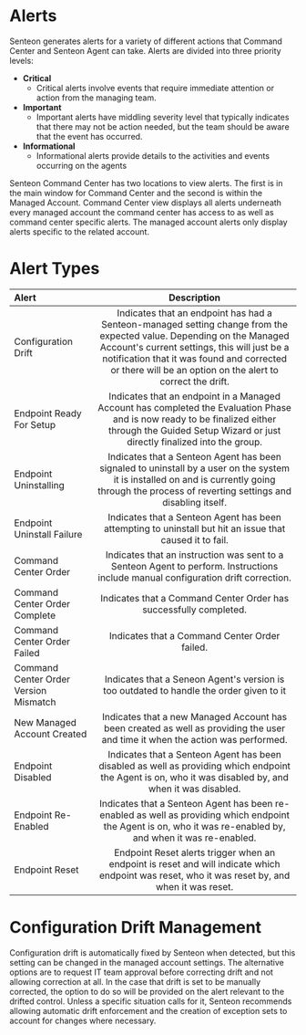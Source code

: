 # Alerts
Senteon generates alerts for a variety of different actions that Command Center and Senteon Agent can take. Alerts are divided into three priority levels:
* **Critical**
  * Critical alerts involve events that require immediate attention or action from the managing team.
* **Important**
  * Important alerts have middling severity level that typically indicates that there may not be action needed, but the team should be aware that the event has occurred.
* **Informational**
  * Informational alerts provide details to the activities and events occurring on the agents 

Senteon Command Center has two locations to view alerts. The first is in the main window for Command Center and the second is within the Managed Account. Command Center view displays all alerts underneath every managed account the command center has access to as well as command center specific alerts. The managed account alerts only display alerts specific to the related account. 

# Alert Types
| Alert | Description |
|:--------|:-------:|
| Configuration  Drift   | Indicates that an endpoint has had a Senteon-managed setting change from the expected value. Depending on the Managed Account's current settings, this will just be a notification that it was found and corrected or there will be an option on the alert to correct the drift.  |
| Endpoint Ready For Setup   |  Indicates that an endpoint in a Managed Account has completed the Evaluation Phase and is now ready to be finalized either through the Guided Setup Wizard or just directly finalized into the group.  |
| Endpoint Uninstalling   |  Indicates that a Senteon Agent has been signaled to uninstall by a user on the system it is installed on and is currently going through the process of reverting settings and disabling itself.  |
| Endpoint Uninstall Failure   |  Indicates that a Senteon Agent has been attempting to uninstall but hit an issue that caused it to fail.  |
| Command Center Order  | Indicates that an instruction was sent to a Senteon Agent to perform. Instructions include manual configuration drift correction.   |
| Command Center Order Complete  |  Indicates that a Command Center Order has successfully completed.  |
| Command Center Order Failed  |  Indicates that a Command Center Order failed.  |
| Command Center Order Version Mismatch  |  Indicates that a Seneon Agent's version is too outdated to handle the order given to it  |
| New Managed Account Created  |  Indicates that a new Managed Account has been created as well as providing the user and time it when the action was performed.  |
| Endpoint Disabled  |  Indicates that a Senteon Agent has been disabled as well as providing which endpoint the Agent is on, who it was disabled by, and when it was disabled.  |
| Endpoint Re-Enabled  |  Indicates that a Senteon Agent has been re-enabled as well as providing which endpoint the Agent is on, who it was re-enabled by, and when it was re-enabled.  |
| Endpoint Reset  |  Endpoint Reset alerts trigger when an endpoint is reset and will indicate which endpoint was reset, who it was reset by, and when it was reset.  |

# Configuration Drift Management

Configuration drift is automatically fixed by Senteon when detected, but this setting can be changed in the managed account settings. The alternative options are to request IT team approval before correcting drift and not allowing correction at all. In the case that drift is set to be manually corrected, the option to do so will be provided on the alert relevant to the drifted control. Unless a specific situation calls for it, Senteon recommends allowing automatic drift enforcement and the creation of exception sets to account for changes where necessary.
